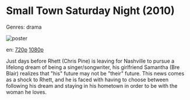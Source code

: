 # Small Town Saturday Night (2010)

Genres: drama

![poster](http://image.tmdb.org/t/p/w500/ul0kH4XDMx0s7HfAbgz9EfOl31I.jpg)

en:
  [720p](magnet:?xt=urn:btih:818FFCBE0DB5D4B0FAB53D1C635121022AD8BCD3&tr=udp://glotorrents.pw:6969/announce&tr=udp://tracker.opentrackr.org:1337/announce&tr=udp://torrent.gresille.org:80/announce&tr=udp://tracker.openbittorrent.com:80&tr=udp://tracker.coppersurfer.tk:6969&tr=udp://tracker.leechers-paradise.org:6969&tr=udp://p4p.arenabg.ch:1337&tr=udp://tracker.internetwarriors.net:1337)
  [1080p](magnet:?xt=urn:btih:D1F1B0E581E0AE46198010C7B32A8CBE8F4E21F4&tr=udp://glotorrents.pw:6969/announce&tr=udp://tracker.opentrackr.org:1337/announce&tr=udp://torrent.gresille.org:80/announce&tr=udp://tracker.openbittorrent.com:80&tr=udp://tracker.coppersurfer.tk:6969&tr=udp://tracker.leechers-paradise.org:6969&tr=udp://p4p.arenabg.ch:1337&tr=udp://tracker.internetwarriors.net:1337)
  


Just days before Rhett (Chris Pine) is leaving for Nashville to pursue a lifelong dream of being a singer/songwriter, his girlfriend Samantha (Bre Blair) realizes that "his" future may not be "their" future. This news comes as a shock to Rhett, and he is faced with having to choose between following his dream and staying in his hometown in order to be with the woman he loves.